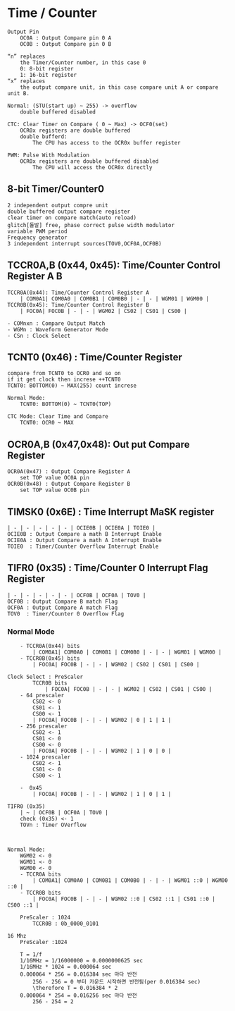 # Time / Counter 
    Output Pin
        OC0A : Output Compare pin 0 A
        OC0B : Output Compare pin 0 B 

    “n” replaces 
        the Timer/Counter number, in this case 0
        0: 8-bit register
        1: 16-bit register
    “x” replaces 
        the output compare unit, in this case compare unit A or compare unit B.

    Normal: (STU(start up) ~ 255) -> overflow
        double buffered disabled

    CTC: Clear Timer on Compare ( 0 ~ Max) -> OCF0(set)
        OCR0x registers are double buffered
        double bufferd:
            The CPU has access to the OCR0x buffer register

    PWM: Pulse With Modulation
        OCR0x registers are double buffered disabled
            The CPU will access the OCR0x directly

## 8-bit Timer/Counter0
    2 independent output compre unit
    double buffered output compare register
    clear timer on compare match(auto reload)
    glitch[돌발] free, phase correct pulse width modulator
    variable PWM period
    Frequency generator
    3 independent interrupt sources(TOV0,OCF0A,OCF0B)

## TCCR0A,B (0x44, 0x45): Time/Counter Control Register A B
    TCCR0A(0x44): Time/Counter Control Register A
        | COM0A1| COM0A0 | COM0B1 | COM0B0 | - | - | WGM01 | WGM00 |
    TCCR0B(0x45): Time/Counter Control Register B
        | FOC0A| FOC0B | - | - | WGM02 | CS02 | CS01 | CS00 |

    - COMnxn : Compare Output Match
    - WGMn : Waveform Generator Mode 
    - CSn : Clock Select 

## TCNT0 (0x46) : Time/Counter Register
    compare from TCNT0 to OCR0 and so on
    if it get clock then increse ++TCNT0
    TCNT0: BOTTOM(0) ~ MAX(255) count increse

    Normal Mode:
        TCNT0: BOTTOM(0) ~ TCNT0(TOP) 

    CTC Mode: Clear Time and Compare
        TCNT0: OCR0 ~ MAX 

## OCR0A,B (0x47,0x48): Out put Compare Register
    OCR0A(0x47) : Output Compare Register A
        set TOP value OC0A pin
    OCR0B(0x48) : Output Compare Register B
        set TOP value OC0B pin

## TIMSK0 (0x6E) : Time Interrupt MaSK register
    | - | - | - | - | - | OCIE0B | OCIE0A | TOIE0 |
    OCIE0B : Output Compare a math B Interrupt Enable
    OCIE0A : Output Compare a math A Interrupt Enable
    TOIE0  : Timer/Counter Overflow Interrupt Enable

## TIFR0 (0x35) : Time/Counter 0 Interrupt Flag Register
    | - | - | - | - | - | OCF0B | OCF0A | TOV0 |
    OCF0B : Output Compare B match Flag
    OCF0A : Output Compare A match Flag
    TOV0  : Timer/Counter 0 Overflow Flag

### Normal Mode
        - TCCR0A(0x44) bits
            | COM0A1| COM0A0 | COM0B1 | COM0B0 | - | - | WGM01 | WGM00 |
        - TCCR0B(0x45) bits
            | FOC0A| FOC0B | - | - | WGM02 | CS02 | CS01 | CS00 |

    Clock Select : PreScaler
            TCCR0B bits
                | FOC0A| FOC0B | - | - | WGM02 | CS02 | CS01 | CS00 |
        - 64 prescaler
            CS02 <- 0 
            CS01 <- 1 
            CS00 <- 1 
            | FOC0A| FOC0B | - | - | WGM02 | 0 | 1 | 1 |
        - 256 prescaler
            CS02 <- 1 
            CS01 <- 0 
            CS00 <- 0 
            | FOC0A| FOC0B | - | - | WGM02 | 1 | 0 | 0 |
        - 1024 prescaler
            CS02 <- 1 
            CS01 <- 0 
            CS00 <- 1 

        -  0x45 
            | FOC0A| FOC0B | - | - | WGM02 | 1 | 0 | 1 |

    TIFR0 (0x35)
        | ~ | OCF0B | OCF0A | TOV0 |
        check (0x35) <- 1
        TOVn : Timer OVerflow



    Normal Mode:
        WGM02 <- 0
        WGM01 <- 0
        WGM00 <- 0
        - TCCR0A bits
            | COM0A1| COM0A0 | COM0B1 | COM0B0 | - | - | WGM01 ::0 | WGM00 ::0 |
        - TCCR0B bits
            | FOC0A| FOC0B | - | - | WGM02 ::0 | CS02 ::1 | CS01 ::0 | CS00 ::1 |

        PreScaler : 1024
            TCCR0B : 0b_0000_0101

    16 Mhz
        PreScaler :1024

        T = 1/f
        1/16MHz = 1/16000000 = 0.0000000625 sec
        1/16MHz * 1024 = 0.000064 sec
        0.000064 * 256 = 0.016384 sec 마다 반전
            256 - 256 = 0 부터 카운드 시작하면 반전됨(per 0.016384 sec)
            \therefore T = 0.016384 * 2
        0.000064 * 254 = 0.016256 sec 마다 반전
            256 - 254 = 2

